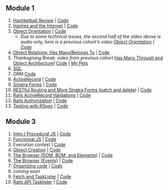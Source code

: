 ## Module 1
1. [Hashketball Review](http://youtu.be/n1wlq-XM8SM) | [Code](https://gist.github.com/alexgriff/9f3e5cccd2b851aa049095190793d4bb)
2. [Hashes and the Internet](http://youtu.be/I_OUggzn888) | [Code](https://gist.github.com/alexgriff/f93188183bf6aa3a58c2fea114c51eaa)
3. [Object Orientation](https://www.youtube.com/watch?v=pUsQzuMxDp0&feature=youtu.be) | [Code](https://github.com/learn-co-curriculum/web-112017-oo-intro)
   * _Due to some technical issues, the second half of the video above is audio only, here is a previous cohort's video [Object Orientation](http://youtu.be/1kS042xdn8E) | [Code](https://github.com/learn-co-curriculum/web-082817-intro-to-oo)_
4. [Object Relations: Has Many/Belongs To](http://youtu.be/oXjcnk5tn3g) | [Code](https://github.com/learn-co-curriculum/web-112017-object-relations/)
5. _Thanksgiving Break: video from previous cohort_ [Has Many Through and Object Architecture](http://youtu.be/CCczH9EL_Uw)| [Code](https://github.com/learn-co-curriculum/oo-relations-web-082817) | [My Pets](https://github.com/learn-co-curriculum/my-pets-redo-082817)
6. [SQL](https://youtu.be/tMDiocREXYE)
7. ORM [Code](https://github.com/learn-co-students/web-112017/tree/master/orm)
8. [ActiveRecord](https://youtu.be/UDv6n9ryFXs) | [Code](https://github.com/learn-co-students/web-112017/tree/master/3_activerecord)
9. [Sinatra Forms](https://youtu.be/4IQb4apZQAU) |  [Code](https://github.com/learn-co-students/web-112017/tree/master/6_sinatra_forms)
10. [RESTful Routing and More Sinatra Forms (patch and delete)](https://youtu.be/ZwhaXjBP3zw) | [Code](https://github.com/learn-co-students/web-112017/tree/master/7_sinatra_authors/worsereads)
11. [Rails ActiveRecord Validations](https://youtu.be/b14U1TigRyk) | [Code](https://github.com/learn-co-students/web-112017/tree/master/10_rails_forms/pretzelstore)
12. [Rails Authorization](https://youtu.be/19ULpSmrl7I) | [Code](https://github.com/learn-co-students/web-112017/tree/master/12_rails_auth/zooapp)
13. [Testing with RSpec](https://youtu.be/i5CBtvs2GB8) | [Code](https://github.com/learn-co-students/web-112017/tree/master/13_tests_rspec)


## Module 3
1. [Intro / Procedural JS](https://youtu.be/3ZbsbAdTxt4) | [Code](https://github.com/learn-co-students/web-112017/tree/master/14_intro_js)
2. [Functional JS](https://youtu.be/NcKLiPpXjqU) | [Code](https://github.com/learn-co-students/web-112017/tree/master/15_functional_js)
3. Execution context | [Code](https://github.com/learn-co-students/web-112017/tree/master/16_this_object_creation)
4. [Object Creation](https://youtu.be/VzcCznPvZtA) | [Code](https://github.com/learn-co-students/web-112017/tree/master/16_this_object_creation)
5. [The Browser (DOM, BOM, and Elements)](https://youtu.be/oVp-CKK25NM) | [Code](https://github.com/learn-co-students/web-112017/tree/master/17_dom)
6. [The Browser (Events)](https://youtu.be/6kezePuKC6k) | [Code](https://github.com/learn-co-students/web-112017/tree/master/18_events)
7. [Organizing code](https://youtu.be/auv_hwzF4g8) | [Code](https://github.com/learn-co-students/web-112017/tree/master/19_organization)
8. _coming soon_
9. [Fetch and TaskLister](https://youtu.be/xEUBnm7y3nY) | [Code](https://github.com/learn-co-students/web-112017/tree/master/21_tasklister_fetch)
10. [Rails API Tasklister](https://youtu.be/20m1KOAvs18) | [Code](https://github.com/learn-co-students/web-112017/tree/master/22-tasklister_rails_api)
